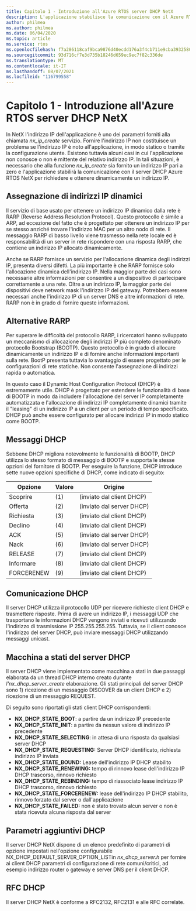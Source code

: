 ```yaml
---
title: Capitolo 1 - Introduzione all'Azure RTOS server DHCP NetX
description: L'applicazione stabilisce la comunicazione con il Azure RTOS server DHCP NetX per richiedere dinamicamente e ottenere un indirizzo IP.
author: philmea
ms.author: philmea
ms.date: 06/04/2020
ms.topic: article
ms.service: rtos
ms.openlocfilehash: f7a286118caf9bca9876d40ecdd176a3f4cb711e9cba39325808bfb6c09c2644
ms.sourcegitcommit: 93d716cf7e3d735b18246d659ec9ec7f82c336de
ms.translationtype: MT
ms.contentlocale: it-IT
ms.lasthandoff: 08/07/2021
ms.locfileid: "116799558"
---
```

# <a name="chapter-1---introduction-to-azure-rtos-netx-dhcp-server"></a>Capitolo 1 - Introduzione all'Azure RTOS server DHCP NetX

In NetX l'indirizzo IP dell'applicazione è uno dei parametri forniti alla chiamata *nx_ip_create* servizio. Fornire l'indirizzo IP non costituisce un problema se l'indirizzo IP è noto all'applicazione, in modo statico o tramite la configurazione utente. Esistono tuttavia alcuni casi in cui l'applicazione non conosce o non è mittente del relativo indirizzo IP. In tali situazioni, è necessario che alla funzione *nx_ip_create* sia fornito un indirizzo IP pari a zero e l'applicazione stabilirà la comunicazione con il server DHCP Azure RTOS NetX per richiedere e ottenere dinamicamente un indirizzo IP.

## <a name="dynamic-ip-address-assignment"></a>Assegnazione di indirizzi IP dinamici

Il servizio di base usato per ottenere un indirizzo IP dinamico dalla rete è RARP (Reverse Address Resolution Protocol). Questo protocollo è simile a ARP, ad eccezione del fatto che è progettato per ottenere un indirizzo IP per se stesso anziché trovare l'indirizzo MAC per un altro nodo di rete. Il messaggio RARP di basso livello viene trasmesso nella rete locale ed è responsabilità di un server in rete rispondere con una risposta RARP, che contiene un indirizzo IP allocato dinamicamente.

Anche se RARP fornisce un servizio per l'allocazione dinamica degli indirizzi IP, presenta diversi difetti. La più importante è che RARP fornisce solo l'allocazione dinamica dell'indirizzo IP. Nella maggior parte dei casi sono necessarie altre informazioni per consentire a un dispositivo di partecipare correttamente a una rete. Oltre a un indirizzo IP, la maggior parte dei dispositivi deve network mask l'indirizzo IP del gateway. Potrebbero essere necessari anche l'indirizzo IP di un server DNS e altre informazioni di rete. RARP non è in grado di fornire queste informazioni.

## <a name="rarp-alternatives"></a>Alternative RARP

Per superare le difficoltà del protocollo RARP, i ricercatori hanno sviluppato un meccanismo di allocazione degli indirizzi IP più completo denominato protocollo Bootstrap (BOOTP). Questo protocollo è in grado di allocare dinamicamente un indirizzo IP e di fornire anche informazioni importanti sulla rete. BootP presenta tuttavia lo svantaggio di essere progettato per le configurazioni di rete statiche. Non consente l'assegnazione di indirizzi rapida o automatica.

In questo caso il Dynamic Host Configuration Protocol (DHCP) è estremamente utile. DHCP è progettato per estendere le funzionalità di base di BOOTP in modo da includere l'allocazione del server IP completamente automatizzata e l'allocazione di indirizzi IP completamente dinamici tramite il "leasing" di un indirizzo IP a un client per un periodo di tempo specificato. DHCP può anche essere configurato per allocare indirizzi IP in modo statico come BOOTP.

## <a name="dhcp-messages"></a>Messaggi DHCP

Sebbene DHCP migliora notevolmente le funzionalità di BOOTP, DHCP utilizza lo stesso formato di messaggio di BOOTP e supporta le stesse opzioni del fornitore di BOOTP. Per eseguire la funzione, DHCP introduce sette nuove opzioni specifiche di DHCP, come indicato di seguito:

| Opzione     | Valore | Origine                |
| ---------- | ----- | --------------------- |
| Scoprire   | (1)   | (inviato dal client DHCP) |
| Offerta      | (2)   | (inviato dal server DHCP) |
| Richiesta    | (3)   | (inviato dal client DHCP) |
| Declino    | (4)   | (inviato dal client DHCP) |
| ACK        | (5)   | (inviato dal server DHCP) |
| Nack       |  (6)   | (inviato dal server DHCP) |
| RELEASE    | (7)   | (inviato dal client DHCP) |
| Informare     | (8)   | (inviato dal client DHCP) |
| FORCERENEW | (9)   | (inviato dal client DHCP) |

## <a name="dhcp-communication"></a>Comunicazione DHCP

Il server DHCP utilizza il protocollo UDP per ricevere richieste client DHCP e trasmettere risposte. Prima di avere un indirizzo IP, i messaggi UDP che trasportano le informazioni DHCP vengono inviati e ricevuti utilizzando l'indirizzo di trasmissione IP 255.255.255.255. Tuttavia, se il client conosce l'indirizzo del server DHCP, può inviare messaggi DHCP utilizzando messaggi unicast.

## <a name="dhcp-server-state-machine"></a>Macchina a stati del server DHCP

Il server DHCP viene implementato come macchina a stati in due passaggi elaborata da un thread DHCP interno creato durante *l'nx_dhcp_server_create* elaborazione. Gli stati principali del server DHCP sono 1) ricezione di un messaggio DISCOVER da un client DHCP e 2) ricezione di un messaggio REQUEST.

Di seguito sono riportati gli stati client DHCP corrispondenti:

- **NX_DHCP_STATE_BOOT**: a partire da un indirizzo IP precedente
- **NX_DHCP_STATE_INIT**: a partire da nessun valore di indirizzo IP precedente
- **NX_DHCP_STATE_SELECTING**: in attesa di una risposta da qualsiasi server DHCP
- **NX_DHCP_STATE_REQUESTING:** Server DHCP identificato, richiesta indirizzo IP inviata
- **NX_DHCP_STATE_BOUND:** Lease dell'indirizzo IP DHCP stabilito
- **NX_DHCP_STATE_RENEWING:** tempo di rinnovo lease dell'indirizzo IP DHCP trascorso, rinnovo richiesto
- **NX_DHCP_STATE_REBINDING:** tempo di riassociato lease indirizzo IP DHCP trascorso, rinnovo richiesto
- **NX_DHCP_STATE_FORCERENEW:** lease dell'indirizzo IP DHCP stabilito, rinnovo forzato dal server o dall'applicazione
- **NX_DHCP_STATE_FAILED:** non è stato trovato alcun server o non è stata ricevuta alcuna risposta dal server

## <a name="dhcp-additional-parameters"></a>Parametri aggiuntivi DHCP

Il server DHCP NetX dispone di un elenco predefinito di parametri di opzione impostati nell'opzione configurabile NX_DHCP_DEFAULT_SERVER_OPTION_LISTin *nx_dhcp_server.h* per fornire ai client DHCP parametri di configurazione di rete comuni/critici, ad esempio indirizzo router o gateway e server DNS per il client DHCP.

## <a name="dhcp-rfcs"></a>RFC DHCP

Il server DHCP NetX è conforme a RFC2132, RFC2131 e alle RFC correlate.
